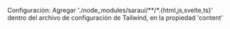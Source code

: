 Configuración:
Agregar './node_modules/saraui/**/*.{html,js,svelte,ts}' dentro del archivo de configuración de Tailwind, en la propiedad 'content'